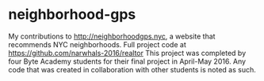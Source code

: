 # neighborhood-gps
My contributions to http://neighborhoodgps.nyc, a website that recommends NYC neighborhoods.
Full project code at https://github.com/narwhals-2016/realtor
This project was completed by four Byte Academy students for their final project in April-May 2016.
Any code that was created in collaboration with other students is noted as such.
